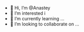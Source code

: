 - 👋 Hi, I’m @Anastey
- 👀 I’m interested i
- 🌱 I’m currently learning ...
- 💞️ I’m looking to collaborate on ...

<!---
Anastey/Anastey is a ✨ special ✨ repository because its `README.md` (this file) appears on your GitHub profile.
You can click the Preview link to take a look at your changes.
--->

